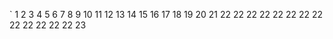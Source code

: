  
 `
1
2
3
4
5
6
7
8
9
10
11
12
13
14
15
16
17
18
19
20
21
22
22
22
22
22
22
22
22
22
22
22
22
22
23
